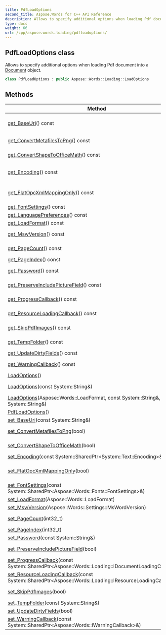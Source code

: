 ```yaml
---
title: PdfLoadOptions
second_title: Aspose.Words for C++ API Reference
description: Allows to specify additional options when loading Pdf document into a Document object. 
type: docs
weight: 66
url: /cpp/aspose.words.loading/pdfloadoptions/
---
```

## PdfLoadOptions class


Allows to specify additional options when loading Pdf document into a [Document](../../aspose.words/document/) object.

```cpp
class PdfLoadOptions : public Aspose::Words::Loading::LoadOptions
```

## Methods

| Method | Description |
| --- | --- |
| [get_BaseUri](../loadoptions/get_baseuri/)() const | Gets or sets the string that will be used to resolve relative URIs found in the document into absolute URIs when required. Can be null or empty string. Default is null. |
| [get_ConvertMetafilesToPng](../loadoptions/get_convertmetafilestopng/)() const | Gets or sets whether to convert metafile (**Wmf** or **Emf**) images to **Png** image format. |
| [get_ConvertShapeToOfficeMath](../loadoptions/get_convertshapetoofficemath/)() const | Gets or sets whether to convert shapes with EquationXML to Office [Math](../../aspose.words.math/) objects. |
| [get_Encoding](../loadoptions/get_encoding/)() const | Gets or sets the encoding that will be used to load an HTML, TXT, or CHM document if the encoding is not specified inside the document. Can be null. Default is null. |
| [get_FlatOpcXmlMappingOnly](../loadoptions/get_flatopcxmlmappingonly/)() const | Gets value determining which document formats are allowed to be mapped by [XmlMapping](../../aspose.words.markup/structureddocumenttag/get_xmlmapping/). By default only **FlatOpc** document format is allowed to be mapped. |
| [get_FontSettings](../loadoptions/get_fontsettings/)() const | Allows to specify document font settings. |
| [get_LanguagePreferences](../loadoptions/get_languagepreferences/)() const | Gets language preferences that will be used when document is loading. |
| [get_LoadFormat](../loadoptions/get_loadformat/)() const | Specifies the format of the document to be loaded. Default is **Auto**. |
| [get_MswVersion](../loadoptions/get_mswversion/)() const | Allows to specify that the document loading process should match a specific MS Word version. Default value is **Word2019** |
| [get_PageCount](./get_pagecount/)() const | Gets the number of pages to read. Default is MaxValue which means all pages of the document will be read. |
| [get_PageIndex](./get_pageindex/)() const | Gets the 0-based index of the first page to read. Default is 0. |
| [get_Password](../loadoptions/get_password/)() const | Gets or sets the password for opening an encrypted document. Can be null or empty string. Default is null. |
| [get_PreserveIncludePictureField](../loadoptions/get_preserveincludepicturefield/)() const | Gets or sets whether to preserve the INCLUDEPICTURE field when reading Microsoft Word formats. The default value is false. |
| [get_ProgressCallback](../loadoptions/get_progresscallback/)() const | Called during loading a document and accepts data about loading progress. |
| [get_ResourceLoadingCallback](../loadoptions/get_resourceloadingcallback/)() const | Allows to control how external resources (images, style sheets) are loaded when a document is imported from HTML, MHTML. |
| [get_SkipPdfImages](./get_skippdfimages/)() const | Gets the flag indicating whether images must be skipped while loading PDF document. Default is False. |
| [get_TempFolder](../loadoptions/get_tempfolder/)() const | Allows to use temporary files when reading document. By default this property is **null** and no temporary files are used. |
| [get_UpdateDirtyFields](../loadoptions/get_updatedirtyfields/)() const | Specifies whether to update the fields with the **dirty** attribute. |
| [get_WarningCallback](../loadoptions/get_warningcallback/)() const | Called during a load operation, when an issue is detected that might result in data or formatting fidelity loss. |
| [LoadOptions](../loadoptions/loadoptions/)() | Initializes a new instance of this class with default values. |
| [LoadOptions](../loadoptions/loadoptions/)(const System::String\&) | A shortcut to initialize a new instance of this class with the specified password to load an encrypted document. |
| [LoadOptions](../loadoptions/loadoptions/)(Aspose::Words::LoadFormat, const System::String\&, const System::String\&) | A shortcut to initialize a new instance of this class with properties set to the specified values. |
| [PdfLoadOptions](./pdfloadoptions/)() |  |
| [set_BaseUri](../loadoptions/set_baseuri/)(const System::String\&) | Setter for [Aspose::Words::Loading::LoadOptions::get_BaseUri](../loadoptions/get_baseuri/). |
| [set_ConvertMetafilesToPng](../loadoptions/set_convertmetafilestopng/)(bool) | Setter for [Aspose::Words::Loading::LoadOptions::get_ConvertMetafilesToPng](../loadoptions/get_convertmetafilestopng/). |
| [set_ConvertShapeToOfficeMath](../loadoptions/set_convertshapetoofficemath/)(bool) | Setter for [Aspose::Words::Loading::LoadOptions::get_ConvertShapeToOfficeMath](../loadoptions/get_convertshapetoofficemath/). |
| [set_Encoding](../loadoptions/set_encoding/)(const System::SharedPtr\<System::Text::Encoding\>\&) | Setter for [Aspose::Words::Loading::LoadOptions::get_Encoding](../loadoptions/get_encoding/). |
| [set_FlatOpcXmlMappingOnly](../loadoptions/set_flatopcxmlmappingonly/)(bool) | Sets value determining which document formats are allowed to be mapped by [XmlMapping](../../aspose.words.markup/structureddocumenttag/get_xmlmapping/). By default only **FlatOpc** document format is allowed to be mapped. |
| [set_FontSettings](../loadoptions/set_fontsettings/)(const System::SharedPtr\<Aspose::Words::Fonts::FontSettings\>\&) | Setter for [Aspose::Words::Loading::LoadOptions::get_FontSettings](../loadoptions/get_fontsettings/). |
| [set_LoadFormat](../loadoptions/set_loadformat/)(Aspose::Words::LoadFormat) | Setter for [Aspose::Words::Loading::LoadOptions::get_LoadFormat](../loadoptions/get_loadformat/). |
| [set_MswVersion](../loadoptions/set_mswversion/)(Aspose::Words::Settings::MsWordVersion) | Setter for [Aspose::Words::Loading::LoadOptions::get_MswVersion](../loadoptions/get_mswversion/). |
| [set_PageCount](./set_pagecount/)(int32_t) | Sets the number of pages to read. Default is MaxValue which means all pages of the document will be read. |
| [set_PageIndex](./set_pageindex/)(int32_t) | Sets the 0-based index of the first page to read. Default is 0. |
| [set_Password](../loadoptions/set_password/)(const System::String\&) | Setter for [Aspose::Words::Loading::LoadOptions::get_Password](../loadoptions/get_password/). |
| [set_PreserveIncludePictureField](../loadoptions/set_preserveincludepicturefield/)(bool) | Setter for [Aspose::Words::Loading::LoadOptions::get_PreserveIncludePictureField](../loadoptions/get_preserveincludepicturefield/). |
| [set_ProgressCallback](../loadoptions/set_progresscallback/)(const System::SharedPtr\<Aspose::Words::Loading::IDocumentLoadingCallback\>\&) | Called during loading a document and accepts data about loading progress. |
| [set_ResourceLoadingCallback](../loadoptions/set_resourceloadingcallback/)(const System::SharedPtr\<Aspose::Words::Loading::IResourceLoadingCallback\>\&) | Setter for [Aspose::Words::Loading::LoadOptions::get_ResourceLoadingCallback](../loadoptions/get_resourceloadingcallback/). |
| [set_SkipPdfImages](./set_skippdfimages/)(bool) | Sets the flag indicating whether images must be skipped while loading PDF document. Default is False. |
| [set_TempFolder](../loadoptions/set_tempfolder/)(const System::String\&) | Setter for [Aspose::Words::Loading::LoadOptions::get_TempFolder](../loadoptions/get_tempfolder/). |
| [set_UpdateDirtyFields](../loadoptions/set_updatedirtyfields/)(bool) | Setter for [Aspose::Words::Loading::LoadOptions::get_UpdateDirtyFields](../loadoptions/get_updatedirtyfields/). |
| [set_WarningCallback](../loadoptions/set_warningcallback/)(const System::SharedPtr\<Aspose::Words::IWarningCallback\>\&) | Setter for [Aspose::Words::Loading::LoadOptions::get_WarningCallback](../loadoptions/get_warningcallback/). |
